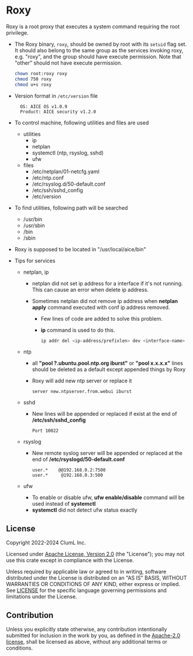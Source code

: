 # Roxy

Roxy is a root proxy that executes a system command requiring the root privilege.

- The Roxy binary, `roxy`, should be owned by root with its `setuid` flag set.
  It should also belong to the same group as the services invoking roxy, e.g.
  "roxy", and the group should have execute permission. Note that "other" should
  not have execute permission.

  ```sh
  chown root:roxy roxy
  chmod 750 roxy
  chmod u+s roxy
  ```

- Version format in `/etc/version` file

  ```text
    OS: AICE OS v1.0.9
    Product: AICE security v1.2.0
  ```

- To control machine, following utilities and files are used

  - utilities
    - ip
    - netplan
    - systemctl (ntp, rsyslog, sshd)
    - ufw
  - files
    - /etc/netplan/01-netcfg.yaml
    - /etc/ntp.conf
    - /etc/rsyslog.d/50-default.conf
    - /etc/ssh/sshd_config
    - /etc/version

- To find utilities, following path will be searched

  - /usr/bin
  - /usr/sbin
  - /bin
  - /sbin

- Roxy is supposed to be located in "/usr/local/aice/bin"

- Tips for services

  - netplan, ip

    - netplan did not set ip address for a interface if it's not running. This
      can cause an error when delete ip address.
    - Sometimes netplan did not remove ip address when **netplan apply** command
      executed with conf ip address removed.

      - Few lines of code are added to solve this problem.
      - **ip** command is used to do this.

        ```bash
        ip addr del <ip-address/prefixlen> dev <interface-name>
        ```

  - ntp

    - all **"pool ?.ubuntu.pool.ntp.org iburst"** or **"pool x.x.x.x"** lines
      should be deleted as a default except appended things by Roxy
    - Roxy will add new ntp server or replace it

      ```text
      server new.ntpserver.from.webui iburst
      ```

  - sshd

    - New lines will be appended or replaced if exist at the end of
      **/etc/ssh/sshd_config**

      ```text
      Port 10022
      ```

  - rsyslog

    - New remote syslog server will be appended or replaced at the end of
      **/etc/rsyslogd/50-default.conf**

      ```text
      user.*    @@192.168.0.2:7500
      user.*     @192.168.0.3:500
      ```

  - ufw
    - To enable or disable ufw, **ufw enable/disable** command will be used
      instead of **systemctl**
    - **systemctl** did not detect ufw status exactly

## License

Copyright 2022-2024 ClumL Inc.

Licensed under [Apache License, Version 2.0][apache-license] (the "License");
you may not use this crate except in compliance with the License.

Unless required by applicable law or agreed to in writing, software distributed
under the License is distributed on an "AS IS" BASIS, WITHOUT WARRANTIES OR
CONDITIONS OF ANY KIND, either express or implied. See [LICENSE](LICENSE) for
the specific language governing permissions and limitations under the License.

## Contribution

Unless you explicitly state otherwise, any contribution intentionally submitted
for inclusion in the work by you, as defined in the [Apache-2.0 license][apache-license],
shall be licensed as above, without any additional terms or conditions.

[apache-license]: http://www.apache.org/licenses/LICENSE-2.0

